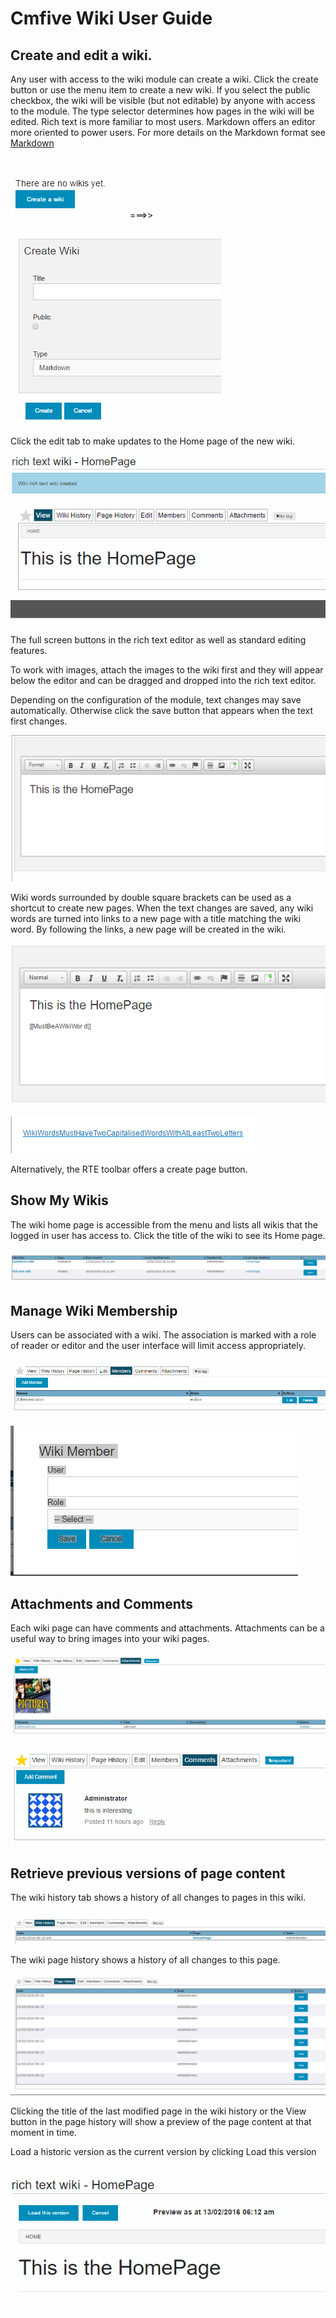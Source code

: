 # Cmfive Wiki User Guide


## Create and edit a wiki.

Any user with access to the wiki module can create a wiki. Click the create button or use the menu item to create a new wiki.
If you select the public checkbox, the wiki will be visible (but not editable) by anyone with access to the module.
The type selector determines how pages in the wiki will be edited. Rich text is more familiar to most users. Markdown offers an editor more oriented to power users. For more details on the Markdown format see [Markdown](https://daringfireball.net/projects/markdown/syntax)


![](https://raw.githubusercontent.com/2pisoftware/cmfive-wiki/wikiLiveSave/wiki/doc/images/wiki_no_wikis_yet.png)  ===>>  
![](https://raw.githubusercontent.com/2pisoftware/cmfive-wiki/wikiLiveSave/wiki/doc/images/wiki_create_wiki.png)


Click the edit tab to make updates to the Home page of the new wiki. 
![](https://raw.githubusercontent.com/2pisoftware/cmfive-wiki/wikiLiveSave/wiki/doc/images/wiki_created.png)


The full screen buttons in the rich text editor as well as standard editing features.

To work with images, attach the images to the wiki first and they will appear below the editor and can be dragged and dropped into the rich text editor.

Depending on the configuration of the module, text changes may save automatically. Otherwise click the save button that appears when the text first changes.

![](https://raw.githubusercontent.com/2pisoftware/cmfive-wiki/wikiLiveSave/wiki/doc/images/wiki_rte_edit.png)

Wiki words surrounded by double square brackets can be used as a shortcut to create new pages. When the text changes are saved, any wiki words are turned into links to a new page with a title matching the wiki word. By following the links,  a new page will be created in the wiki.

![](https://raw.githubusercontent.com/2pisoftware/cmfive-wiki/wikiLiveSave/wiki/doc/images/wiki_broken_wiki_word.png)

![](https://raw.githubusercontent.com/2pisoftware/cmfive-wiki/wikiLiveSave/wiki/doc/images/wiki_word_linked.png)

Alternatively, the RTE toolbar offers a create page button.



## Show My Wikis
The wiki home page is accessible from the menu and lists all wikis that the logged in user has access to. Click the title of the wiki to see its Home page.

![](https://raw.githubusercontent.com/2pisoftware/cmfive-wiki/wikiLiveSave/wiki/doc/images/wiki_list.png)

## Manage Wiki Membership
Users can be associated with a wiki. The association is marked with a role of reader or editor and the user interface will limit access appropriately.

![](https://raw.githubusercontent.com/2pisoftware/cmfive-wiki/wikiLiveSave/wiki/doc/images/wiki_members.png)

![](https://raw.githubusercontent.com/2pisoftware/cmfive-wiki/wikiLiveSave/wiki/doc/images/wiki_add_member.png)

## Attachments and Comments
Each wiki page can have comments and attachments. Attachments can be a useful way to bring images into your wiki pages.

![](https://raw.githubusercontent.com/2pisoftware/cmfive-wiki/wikiLiveSave/wiki/doc/images/wiki_attachments.png)

![](https://raw.githubusercontent.com/2pisoftware/cmfive-wiki/wikiLiveSave/wiki/doc/images/wiki_comments.png)

## Retrieve previous versions of page content
The wiki history tab shows a history of all changes to pages in this wiki.

![](https://raw.githubusercontent.com/2pisoftware/cmfive-wiki/wikiLiveSave/wiki/doc/images/wiki_history.png)

The wiki page history shows a history of all changes to this page.

![](https://raw.githubusercontent.com/2pisoftware/cmfive-wiki/wikiLiveSave/wiki/doc/images/wiki_page_history.png)


Clicking the title of the last modified page in the wiki history or the View button in the page history will show a preview of the page content at that moment in time. 

Load a historic version as the current version by  clicking Load this version

![](https://raw.githubusercontent.com/2pisoftware/cmfive-wiki/wikiLiveSave/wiki/doc/images/wiki_preview.png)
